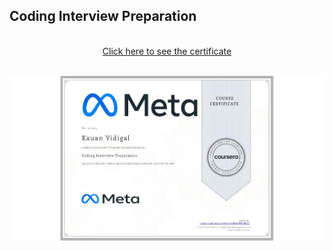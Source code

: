 ## Coding Interview Preparation
<p align="center">
<br/>
<a href="https://www.coursera.org/account/accomplishments/certificate/SBHAFP939EZC" target="_blank">Click here to see the certificate</a>
</p>
<br/>
<img target="_blank" href="https://www.coursera.org/account/accomplishments/certificate/SBHAFP939EZC" align="center" src="./Certificate.jpg" alt="Meta Back-End Developer"/>
